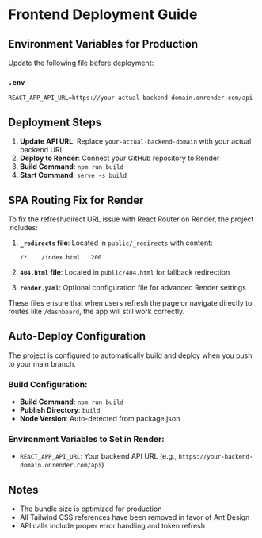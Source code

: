 # Frontend Deployment Guide

## Environment Variables for Production

Update the following file before deployment:

### `.env`

```
REACT_APP_API_URL=https://your-actual-backend-domain.onrender.com/api
```

## Deployment Steps

1. **Update API URL**: Replace `your-actual-backend-domain` with your actual backend URL
2. **Deploy to Render**: Connect your GitHub repository to Render
3. **Build Command**: `npm run build`
4. **Start Command**: `serve -s build`

## SPA Routing Fix for Render

To fix the refresh/direct URL issue with React Router on Render, the project includes:

1. **`_redirects` file**: Located in `public/_redirects` with content:

   ```
   /*    /index.html   200
   ```

2. **`404.html` file**: Located in `public/404.html` for fallback redirection

3. **`render.yaml`**: Optional configuration file for advanced Render settings

These files ensure that when users refresh the page or navigate directly to routes like `/dashboard`, the app will still work correctly.

## Auto-Deploy Configuration

The project is configured to automatically build and deploy when you push to your main branch.

### Build Configuration:

- **Build Command**: `npm run build`
- **Publish Directory**: `build`
- **Node Version**: Auto-detected from package.json

### Environment Variables to Set in Render:

- `REACT_APP_API_URL`: Your backend API URL (e.g., `https://your-backend-domain.onrender.com/api`)

## Notes

- The bundle size is optimized for production
- All Tailwind CSS references have been removed in favor of Ant Design
- API calls include proper error handling and token refresh
